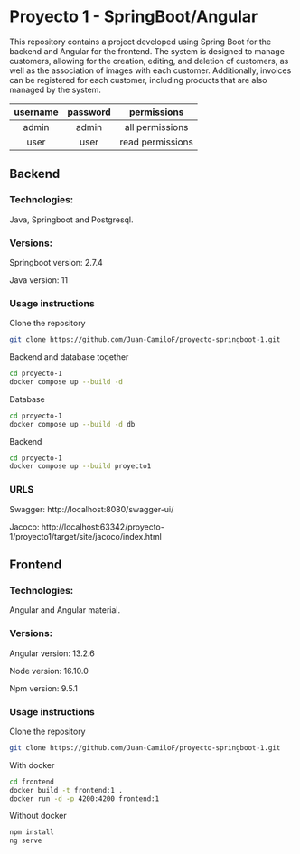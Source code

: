 # Proyecto 1 - SpringBoot/Angular

This repository contains a project developed using Spring Boot for the backend and Angular for the frontend. The system is designed to manage customers, allowing for the creation, editing, and deletion of customers, as well as the association of images with each customer. Additionally, invoices can be registered for each customer, including products that are also managed by the system.

| username | password | permissions      |
|:--------:|:--------:| :---------------:|
| admin    | admin    | all permissions  |
| user     | user     | read permissions |


## Backend

### Technologies:

Java, Springboot and Postgresql.

### Versions: 

Springboot version: 2.7.4

Java version: 11

### Usage instructions

Clone the repository

```bash
git clone https://github.com/Juan-CamiloF/proyecto-springboot-1.git
```

Backend and database together

```bash
cd proyecto-1
docker compose up --build -d
```

Database 

```bash
cd proyecto-1
docker compose up --build -d db
```

Backend

```bash
cd proyecto-1
docker compose up --build proyecto1
```

### URLS
Swagger: http://localhost:8080/swagger-ui/

Jacoco: http://localhost:63342/proyecto-1/proyecto1/target/site/jacoco/index.html



## Frontend

### Technologies:

Angular and Angular material.

### Versions: 

Angular version: 13.2.6

Node version: 16.10.0

Npm version: 9.5.1

### Usage instructions

Clone the repository

```bash
git clone https://github.com/Juan-CamiloF/proyecto-springboot-1.git
```

With docker

```bash
cd frontend
docker build -t frontend:1 .
docker run -d -p 4200:4200 frontend:1
```

Without docker

```bash
npm install
ng serve
```
